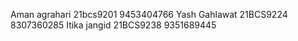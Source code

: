 Aman agrahari 21bcs9201 9453404766 
Yash Gahlawat 21BCS9224 8307360285
Itika jangid 21BCS9238  9351689445
